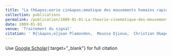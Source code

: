 ```yaml
---
title: "La th&apos;eorie cin&apos;ematique des mouvements humains rapides: d&apos;eveloppements r&apos;ecents"
collection: publications
permalink: /publication/2009-01-01-La-theorie-cinematique-des-mouvements-humains-rapides-developpements-recents
date: 2009-01-01
venue: 'Traitement du signal'
citation: ' R{\&apos;e}jean Plamondon,  Moussa Djioua,  Christian O&apos;REILLY, &quot;La th&amp;apos;eorie cin&amp;apos;ematique des mouvements humains rapides: d&amp;apos;eveloppements r&amp;apos;ecents.&quot; Traitement du signal, 2009.'
---
```

Use [Google Scholar](https://scholar.google.com/scholar?q=La+th&#x27;eorie+cin&#x27;ematique+des+mouvements+humains+rapides:+d&#x27;eveloppements+r&#x27;ecents){:target="_blank"} for full citation